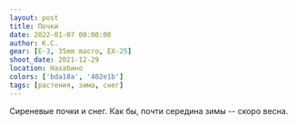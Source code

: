 ```yaml
---
layout: post
title: Почки
date: 2022-01-07 00:00:00
author: К.С.
gear: [E-3, 35mm macro, EX-25]
shoot_date: 2021-12-29
location: Нахабино
colors: ['bda18a', '402e1b']
tags: [растения, зима, снег]
---
```

Сиреневые почки и снег. Как бы, почти середина зимы -- скоро весна.
